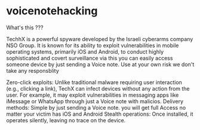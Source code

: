 # voicenotehacking

What's this ???


TechhX is a powerful spyware developed by the Israeli cyberarms company NSO Group. It is known for its ability to exploit vulnerabilities in mobile operating systems, primarily iOS and Android, to conduct highly sophisticated and covert surveillance via this you can easily access someone device by just sending a Voice note. Use at your own risk we don't take any responsblity

Zero-click exploits:
Unlike traditional malware requiring user interaction (e.g., clicking a link), TechX can infect devices without any action from the user. For example, it may exploit vulnerabilities in messaging apps like iMessage or WhatsApp through just a Voice note with malicios.
Delivery methods: Simple by just sending a Voice note. you will get full Access no matter your victim has iOS and Android
Stealth operations: Once installed, it operates silently, leaving no trace on the device.
